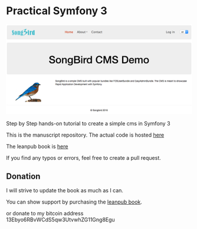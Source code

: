 # Practical Symfony 3

![](manuscript/images/cms_final.png)

Step by Step hands-on tutorial to create a simple cms in Symfony 3

This is the manuscript repository. The actual code is hosted [here](https://github.com/bernardpeh/songbird)

The leanpub book is [here](https://leanpub.com/practicalsymfony3/)

If you find any typos or errors, feel free to create a pull request.

## Donation

I will strive to update the book as much as I can.

You can show support by purchasing the [leanpub book](https://leanpub.com/practicalsymfony3/).

or donate to my bitcoin address 13Ebyo6RBvWCdS5qw3UtvwhZG11Gng8Egu
